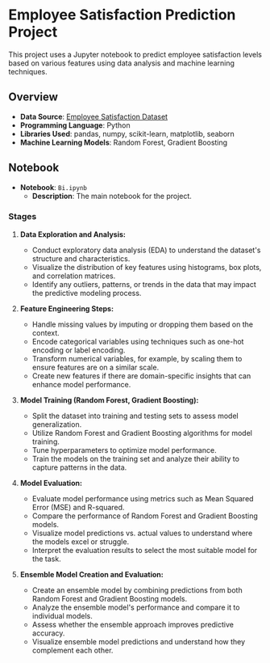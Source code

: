 # Employee Satisfaction Prediction Project

This project uses a Jupyter notebook to predict employee satisfaction levels based on various features using data analysis and machine learning techniques.

## Overview

- **Data Source**: [Employee Satisfaction Dataset](link_to_dataset)
- **Programming Language**: Python
- **Libraries Used**: pandas, numpy, scikit-learn, matplotlib, seaborn
- **Machine Learning Models**: Random Forest, Gradient Boosting

## Notebook

- **Notebook**: `Bi.ipynb`
    - **Description**: The main notebook for the project.


### Stages

1. **Data Exploration and Analysis:**
    - Conduct exploratory data analysis (EDA) to understand the dataset's structure and characteristics.
    - Visualize the distribution of key features using histograms, box plots, and correlation matrices.
    - Identify any outliers, patterns, or trends in the data that may impact the predictive modeling process.

2. **Feature Engineering Steps:**
    - Handle missing values by imputing or dropping them based on the context.
    - Encode categorical variables using techniques such as one-hot encoding or label encoding.
    - Transform numerical variables, for example, by scaling them to ensure features are on a similar scale.
    - Create new features if there are domain-specific insights that can enhance model performance.

3. **Model Training (Random Forest, Gradient Boosting):**
    - Split the dataset into training and testing sets to assess model generalization.
    - Utilize Random Forest and Gradient Boosting algorithms for model training.
    - Tune hyperparameters to optimize model performance.
    - Train the models on the training set and analyze their ability to capture patterns in the data.

4. **Model Evaluation:**
    - Evaluate model performance using metrics such as Mean Squared Error (MSE) and R-squared.
    - Compare the performance of Random Forest and Gradient Boosting models.
    - Visualize model predictions vs. actual values to understand where the models excel or struggle.
    - Interpret the evaluation results to select the most suitable model for the task.

5. **Ensemble Model Creation and Evaluation:**
    - Create an ensemble model by combining predictions from both Random Forest and Gradient Boosting models.
    - Analyze the ensemble model's performance and compare it to individual models.
    - Assess whether the ensemble approach improves predictive accuracy.
    - Visualize ensemble model predictions and understand how they complement each other.
